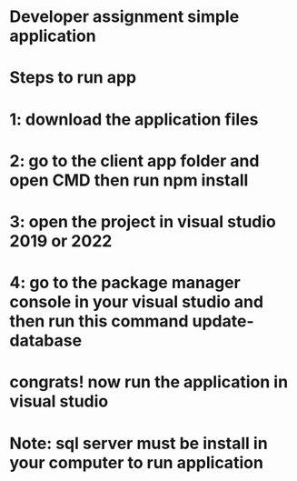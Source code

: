 # Developer assignment simple application 
# Steps to run app 
# 1: download the application files 
# 2: go to the client app folder and open CMD then run npm install 
# 3: open the project in visual studio 2019 or 2022 
# 4: go to the package manager console in your visual studio and then run this command update-database
# congrats! now run the application in visual studio 

# Note: sql server must be install in your computer to run application 
